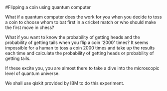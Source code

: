 #Flipping a coin using quantum computer

What if a quantum computer does the work for you when you decide to toss a coin to choose whom to bat first in a cricket match or who should make the first move in chess?

What if you want to know the probability of getting heads and the probability of getting tails when you flip a coin '2000' times? It seems impossible for a human to toss a coin 2000 times and take up the results each time and calculate the probability of getting heads or probability of getting tails. 

If these excite you, you are almost there to take a dive into the microscopic level of quantum universe. 

We shall use qiskit provided by IBM to do this experiment.
